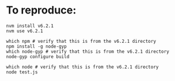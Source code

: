 # To reproduce:

	nvm install v6.2.1
	nvm use v6.2.1

	which npm # verify that this is from the v6.2.1 directory
	npm install -g node-gyp
	which node-gyp # verify that this is from the v6.2.1 directory
	node-gyp configure build

	which node # verify that this is from the v6.2.1 directory
	node test.js
